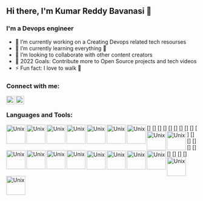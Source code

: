 ## Hi there, I'm Kumar Reddy Bavanasi 👋

### I'm a Devops engineer
- 🔭 I’m currently working on a Creating Devops related tech resourses 
- 🌱 I’m currently learning everything 🤣
- 👯 I’m looking to collaborate with other content creators
- 🥅 2022 Goals: Contribute more to Open Source projects and tech videos 
- ⚡ Fun fact: I love to walk 🏃

### Connect with me:

[<img align="left" alt="LinkedIn" width="22px" src="https://cdn.jsdelivr.net/npm/simple-icons@v3/icons/linkedin.svg" />][linkedin]
[<img align="left" alt="Instagram" width="22px" src="https://cdn.jsdelivr.net/npm/simple-icons@v3/icons/instagram.svg" />][instagram]

<br />

### Languages and Tools:


[<img align="left" alt="Unix" width="50px" src="https://github.com/KUMAR-REDDY-BAVANASI/KUMAR-REDDY-BAVANASI/tree/master/Tools_icons/linux.png" />]
[<img align="left" alt="Unix" width="50px" src="https://github.com/KUMAR-REDDY-BAVANASI/KUMAR-REDDY-BAVANASI/tree/master/Tools_icons/shell.jpg" />]
[<img align="left" alt="Unix" width="50px" src="https://github.com/KUMAR-REDDY-BAVANASI/KUMAR-REDDY-BAVANASI/tree/master/Tools_icons/git.png" />]
[<img align="left" alt="Unix" width="50px" src="https://github.com/KUMAR-REDDY-BAVANASI/KUMAR-REDDY-BAVANASI/tree/master/Tools_icons/github.png" />]
[<img align="left" alt="Unix" width="50px" src="https://github.com/KUMAR-REDDY-BAVANASI/KUMAR-REDDY-BAVANASI/tree/master/Tools_icons/maven.jpg" />]
[<img align="left" alt="Unix" width="50px" src="https://github.com/KUMAR-REDDY-BAVANASI/KUMAR-REDDY-BAVANASI/tree/master/Tools_icons/sonarqube.png" />]
[<img align="left" alt="Unix" width="50px" src="https://github.com/KUMAR-REDDY-BAVANASI/KUMAR-REDDY-BAVANASI/tree/master/Tools_icons/jenkins.png" />]
[<img align="left" alt="Unix" width="50px" src="https://github.com/KUMAR-REDDY-BAVANASI/KUMAR-REDDY-BAVANASI/tree/master/Tools_icons/Ansible.png" />]
[<img align="left" alt="Unix" width="50px" src="https://github.com/KUMAR-REDDY-BAVANASI/KUMAR-REDDY-BAVANASI/tree/master/Tools_icons/aws.png" />]
[<img align="left" alt="Unix" width="50px" src="https://github.com/KUMAR-REDDY-BAVANASI/KUMAR-REDDY-BAVANASI/tree/master/Tools_icons/gcp.png" />]
[<img align="left" alt="Unix" width="50px" src="https://github.com/KUMAR-REDDY-BAVANASI/KUMAR-REDDY-BAVANASI/tree/master/Tools_icons/azure.jpg" />]
[<img align="left" alt="Unix" width="50px" src="https://github.com/KUMAR-REDDY-BAVANASI/KUMAR-REDDY-BAVANASI/tree/master/Tools_icons/python.jpg" />]
[<img align="left" alt="Unix" width="50px" src="https://github.com/KUMAR-REDDY-BAVANASI/KUMAR-REDDY-BAVANASI/tree/master/Tools_icons/docker.png" />]
[<img align="left" alt="Unix" width="50px" src="https://github.com/KUMAR-REDDY-BAVANASI/KUMAR-REDDY-BAVANASI/tree/master/Tools_icons/grafana.png" />]
[<img align="left" alt="Unix" width="50px" src="https://github.com/KUMAR-REDDY-BAVANASI/KUMAR-REDDY-BAVANASI/tree/master/Tools_icons/helm.png" />]
[<img align="left" alt="Unix" width="50px" src="https://github.com/KUMAR-REDDY-BAVANASI/KUMAR-REDDY-BAVANASI/tree/master/Tools_icons/kubernetes.png" />]
[<img align="left" alt="Unix" width="50px" src="https://github.com/KUMAR-REDDY-BAVANASI/KUMAR-REDDY-BAVANASI/tree/master/Tools_icons/nexus.png" />]
[<img align="left" alt="Unix" width="50px" src="https://github.com/KUMAR-REDDY-BAVANASI/KUMAR-REDDY-BAVANASI/tree/master/Tools_icons/prometheus.png" />]
[<img align="left" alt="Unix" width="50px" src="https://github.com/KUMAR-REDDY-BAVANASI/KUMAR-REDDY-BAVANASI/tree/master/Tools_icons/teraform.png" />]


<br />
<br />



[instagram]: https://www.instagram.com/kumar_reddy_bavanasi/
[linkedin]: https://www.linkedin.com/in/kumar-reddy-bavanasi-272958226/